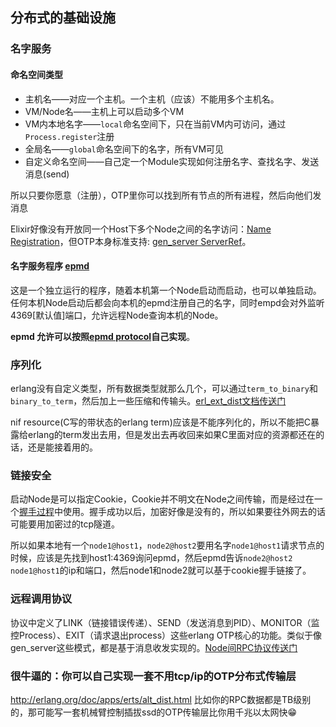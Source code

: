 ## 分布式的基础设施

### 名字服务
#### 命名空间类型
* 主机名——对应一个主机。一个主机（应该）不能用多个主机名。
* VM/Node名——主机上可以启动多个VM
* VM内本地名字——`local`命名空间下，只在当前VM内可访问，通过`Process.register`注册
* 全局名——`global`命名空间下的名字，所有VM可见
* 自定义命名空间——自己定一个Module实现如何注册名字、查找名字、发送消息(send)

所以只要你愿意（注册），OTP里你可以找到所有节点的所有进程，然后向他们发消息

Elixir好像没有开放同一个Host下多个Node之间的名字访问：[Name Registration]，但OTP本身标准支持: [gen_server ServerRef]。

#### 名字服务程序 [epmd]
这是一个独立运行的程序，随着本机第一个Node启动而启动，也可以单独启动。任何本机Node启动后都会向本机的epmd注册自己的名字，同时empd会对外监听4369[默认值]端口，允许远程Node查询本机的Node。

**epmd 允许可以按照[epmd protocol]自己实现**。

### 序列化

erlang没有自定义类型，所有数据类型就那么几个，可以通过`term_to_binary`和`binary_to_term`，然后加上一些压缩和传输头。[erl_ext_dist文档传送门]

nif resource(C写的带状态的erlang term)应该是不能序列化的，所以不能把C暴露给erlang的term发出去用，但是发出去再收回来如果C里面对应的资源都还在的话，还是能接着用的。

### 链接安全

启动Node是可以指定Cookie，Cookie并不明文在Node之间传输，而是经过在一个[握手过程]中使用。握手成功以后，加密好像是没有的，所以如果要往外网去的话可能要用加密过的tcp隧道。

所以如果本地有一个`node1@host1`，`node2@host2`要用名字`node1@host1`请求节点的时候，应该是先找到host1:4369询问epmd，然后epmd告诉`node2@host2` `node1@host1`的ip和端口，然后node1和node2就可以基于cookie握手链接了。

### 远程调用协议

协议中定义了LINK（链接错误传递）、SEND（发送消息到PID）、MONITOR（监控Process）、EXIT（请求退出process）这些erlang OTP核心的功能。类似于像gen_server这些模式，都是基于消息收发实现的。[Node间RPC协议传送门]

### **很牛逼的：你可以自己实现一套不用tcp/ip的OTP分布式传输层**
http://erlang.org/doc/apps/erts/alt_dist.html 比如你的RPC数据都是TB级别的，那可能写一套机械臂控制插拔ssd的OTP传输层比你用千兆以太网快😁


[Name Registration]: https://hexdocs.pm/elixir/GenServer.html#module-name-registration
[gen_server ServerRef]: http://erlang.org/doc/man/gen_server.html#call-3
[epmd]: http://erlang.org/doc/man/epmd.html
[epmd protocol]: http://erlang.org/doc/apps/erts/erl_dist_protocol.html
[erl_ext_dist文档传送门]: http://erlang.org/doc/apps/erts/erl_ext_dist.html
[握手过程]: http://erlang.org/doc/apps/erts/erl_dist_protocol.html#id105392
[Node间RPC协议传送门]: http://erlang.org/doc/apps/erts/erl_dist_protocol.html#id106278